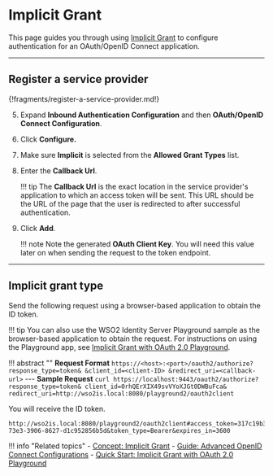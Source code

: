 # Implicit Grant

This page guides you through using [Implicit Grant](../../../references/concepts/authorization/implicit-grant/) 
to configure authentication for an OAuth/OpenID Connect application. 

----

## Register a service provider

{!fragments/register-a-service-provider.md!}

5. Expand **Inbound Authentication Configuration** and then **OAuth/OpenID Connect Configuration**. 

6. Click **Configure.**   

7. Make sure **Implicit** is selected from the **Allowed Grant Types** list.
        
8. Enter the **Callback Url**.

    !!! tip
        The **Callback Url** is the exact location in the service provider's application to which an access token will 
        be sent. This URL should be the URL of the page that the user is redirected to after successful authentication.
            
9.  Click **Add**. 

    !!! note
        Note the generated **OAuth Client Key**. You will need this value later on when sending the request to the token endpoint.

----

## Implicit grant type

Send the following request using a browser-based application to obtain the ID token. 

!!! tip
    You can also use the WSO2 Identity Server Playground sample as the browser-based application to obtain the request. For instructions on using the Playground app, see [Implicit Grant with OAuth 2.0 Playground](../../../quick-starts/implicit-playground).

!!! abstract ""
    **Request Format**
    ```
    https://<host>:<port>/oauth2/authorize?
    response_type=token&
    &client_id=<client-ID>
    &redirect_uri=<callback-url>
    ```
    ---
     **Sample Request**
    ```curl
    https://localhost:9443/oauth2/authorize?
    response_type=token&
    client_id=0rhQErXIX49svVYoXJGt0DWBuFca&
    redirect_uri=http://wso2is.local:8080/playground2/oauth2client
    ```

You will receive the ID token. 

```
http://wso2is.local:8080/playground2/oauth2client#access_token=317c19b3-73e3-3906-8627-d1c952856b5d&token_type=Bearer&expires_in=3600
```

!!! info "Related topics"
    - [Concept: Implicit Grant](../../../references/concepts/authorization/implicit-grant/)
    - [Guide: Advanced OpenID Connect Configurations](../../../guides/login/oauth-app-config-advanced)
    - [Quick Start: Implicit Grant with OAuth 2.0 Playground](../../../quick-starts/implicit-playground)
